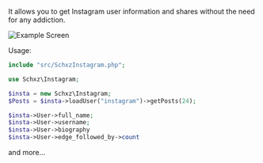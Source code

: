 It allows you to get Instagram user information and shares without the need for any addiction.

![Example Screen](https://i.ibb.co/41whMnS/indir.png)

Usage:
```php
include "src/SchxzInstagram.php";

use Schxz\Instagram;

$insta = new Schxz\Instagram;
$Posts = $insta->loadUser("instagram")->getPosts(24);
```


```php
$insta->User->full_name;
$insta->User->username;
$insta->User->biography
$insta->User->edge_followed_by->count
```

and more...
